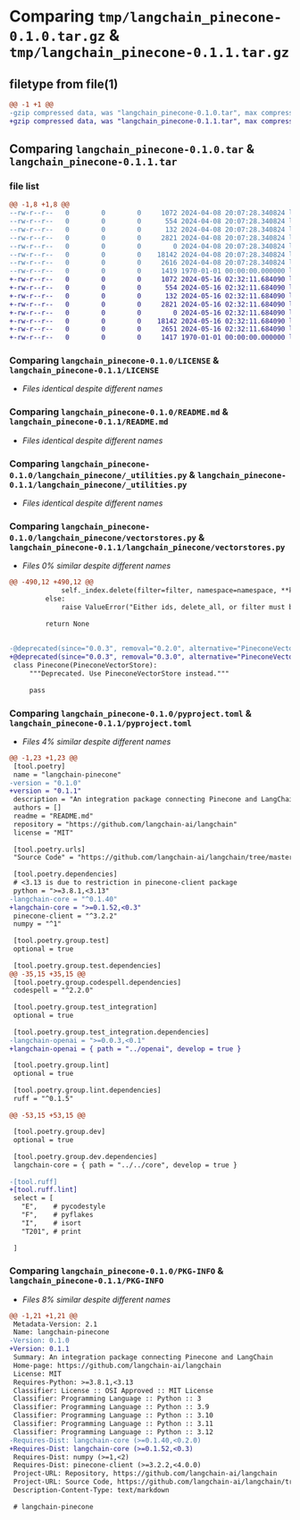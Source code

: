 # Comparing `tmp/langchain_pinecone-0.1.0.tar.gz` & `tmp/langchain_pinecone-0.1.1.tar.gz`

## filetype from file(1)

```diff
@@ -1 +1 @@
-gzip compressed data, was "langchain_pinecone-0.1.0.tar", max compression
+gzip compressed data, was "langchain_pinecone-0.1.1.tar", max compression
```

## Comparing `langchain_pinecone-0.1.0.tar` & `langchain_pinecone-0.1.1.tar`

### file list

```diff
@@ -1,8 +1,8 @@
--rw-r--r--   0        0        0     1072 2024-04-08 20:07:28.340824 langchain_pinecone-0.1.0/LICENSE
--rw-r--r--   0        0        0      554 2024-04-08 20:07:28.340824 langchain_pinecone-0.1.0/README.md
--rw-r--r--   0        0        0      132 2024-04-08 20:07:28.340824 langchain_pinecone-0.1.0/langchain_pinecone/__init__.py
--rw-r--r--   0        0        0     2821 2024-04-08 20:07:28.340824 langchain_pinecone-0.1.0/langchain_pinecone/_utilities.py
--rw-r--r--   0        0        0        0 2024-04-08 20:07:28.340824 langchain_pinecone-0.1.0/langchain_pinecone/py.typed
--rw-r--r--   0        0        0    18142 2024-04-08 20:07:28.340824 langchain_pinecone-0.1.0/langchain_pinecone/vectorstores.py
--rw-r--r--   0        0        0     2616 2024-04-08 20:07:28.340824 langchain_pinecone-0.1.0/pyproject.toml
--rw-r--r--   0        0        0     1419 1970-01-01 00:00:00.000000 langchain_pinecone-0.1.0/PKG-INFO
+-rw-r--r--   0        0        0     1072 2024-05-16 02:32:11.684090 langchain_pinecone-0.1.1/LICENSE
+-rw-r--r--   0        0        0      554 2024-05-16 02:32:11.684090 langchain_pinecone-0.1.1/README.md
+-rw-r--r--   0        0        0      132 2024-05-16 02:32:11.684090 langchain_pinecone-0.1.1/langchain_pinecone/__init__.py
+-rw-r--r--   0        0        0     2821 2024-05-16 02:32:11.684090 langchain_pinecone-0.1.1/langchain_pinecone/_utilities.py
+-rw-r--r--   0        0        0        0 2024-05-16 02:32:11.684090 langchain_pinecone-0.1.1/langchain_pinecone/py.typed
+-rw-r--r--   0        0        0    18142 2024-05-16 02:32:11.684090 langchain_pinecone-0.1.1/langchain_pinecone/vectorstores.py
+-rw-r--r--   0        0        0     2651 2024-05-16 02:32:11.684090 langchain_pinecone-0.1.1/pyproject.toml
+-rw-r--r--   0        0        0     1417 1970-01-01 00:00:00.000000 langchain_pinecone-0.1.1/PKG-INFO
```

### Comparing `langchain_pinecone-0.1.0/LICENSE` & `langchain_pinecone-0.1.1/LICENSE`

 * *Files identical despite different names*

### Comparing `langchain_pinecone-0.1.0/README.md` & `langchain_pinecone-0.1.1/README.md`

 * *Files identical despite different names*

### Comparing `langchain_pinecone-0.1.0/langchain_pinecone/_utilities.py` & `langchain_pinecone-0.1.1/langchain_pinecone/_utilities.py`

 * *Files identical despite different names*

### Comparing `langchain_pinecone-0.1.0/langchain_pinecone/vectorstores.py` & `langchain_pinecone-0.1.1/langchain_pinecone/vectorstores.py`

 * *Files 0% similar despite different names*

```diff
@@ -490,12 +490,12 @@
             self._index.delete(filter=filter, namespace=namespace, **kwargs)
         else:
             raise ValueError("Either ids, delete_all, or filter must be provided.")
 
         return None
 
 
-@deprecated(since="0.0.3", removal="0.2.0", alternative="PineconeVectorStore")
+@deprecated(since="0.0.3", removal="0.3.0", alternative="PineconeVectorStore")
 class Pinecone(PineconeVectorStore):
     """Deprecated. Use PineconeVectorStore instead."""
 
     pass
```

### Comparing `langchain_pinecone-0.1.0/pyproject.toml` & `langchain_pinecone-0.1.1/pyproject.toml`

 * *Files 4% similar despite different names*

```diff
@@ -1,23 +1,23 @@
 [tool.poetry]
 name = "langchain-pinecone"
-version = "0.1.0"
+version = "0.1.1"
 description = "An integration package connecting Pinecone and LangChain"
 authors = []
 readme = "README.md"
 repository = "https://github.com/langchain-ai/langchain"
 license = "MIT"
 
 [tool.poetry.urls]
 "Source Code" = "https://github.com/langchain-ai/langchain/tree/master/libs/partners/pinecone"
 
 [tool.poetry.dependencies]
 # <3.13 is due to restriction in pinecone-client package
 python = ">=3.8.1,<3.13"
-langchain-core = "^0.1.40"
+langchain-core = ">=0.1.52,<0.3"
 pinecone-client = "^3.2.2"
 numpy = "^1"
 
 [tool.poetry.group.test]
 optional = true
 
 [tool.poetry.group.test.dependencies]
@@ -35,15 +35,15 @@
 [tool.poetry.group.codespell.dependencies]
 codespell = "^2.2.0"
 
 [tool.poetry.group.test_integration]
 optional = true
 
 [tool.poetry.group.test_integration.dependencies]
-langchain-openai = ">=0.0.3,<0.1"
+langchain-openai = { path = "../openai", develop = true }
 
 [tool.poetry.group.lint]
 optional = true
 
 [tool.poetry.group.lint.dependencies]
 ruff = "^0.1.5"
 
@@ -53,15 +53,15 @@
 
 [tool.poetry.group.dev]
 optional = true
 
 [tool.poetry.group.dev.dependencies]
 langchain-core = { path = "../../core", develop = true }
 
-[tool.ruff]
+[tool.ruff.lint]
 select = [
   "E",    # pycodestyle
   "F",    # pyflakes
   "I",    # isort
   "T201", # print
 
 ]
```

### Comparing `langchain_pinecone-0.1.0/PKG-INFO` & `langchain_pinecone-0.1.1/PKG-INFO`

 * *Files 8% similar despite different names*

```diff
@@ -1,21 +1,21 @@
 Metadata-Version: 2.1
 Name: langchain-pinecone
-Version: 0.1.0
+Version: 0.1.1
 Summary: An integration package connecting Pinecone and LangChain
 Home-page: https://github.com/langchain-ai/langchain
 License: MIT
 Requires-Python: >=3.8.1,<3.13
 Classifier: License :: OSI Approved :: MIT License
 Classifier: Programming Language :: Python :: 3
 Classifier: Programming Language :: Python :: 3.9
 Classifier: Programming Language :: Python :: 3.10
 Classifier: Programming Language :: Python :: 3.11
 Classifier: Programming Language :: Python :: 3.12
-Requires-Dist: langchain-core (>=0.1.40,<0.2.0)
+Requires-Dist: langchain-core (>=0.1.52,<0.3)
 Requires-Dist: numpy (>=1,<2)
 Requires-Dist: pinecone-client (>=3.2.2,<4.0.0)
 Project-URL: Repository, https://github.com/langchain-ai/langchain
 Project-URL: Source Code, https://github.com/langchain-ai/langchain/tree/master/libs/partners/pinecone
 Description-Content-Type: text/markdown
 
 # langchain-pinecone
```

